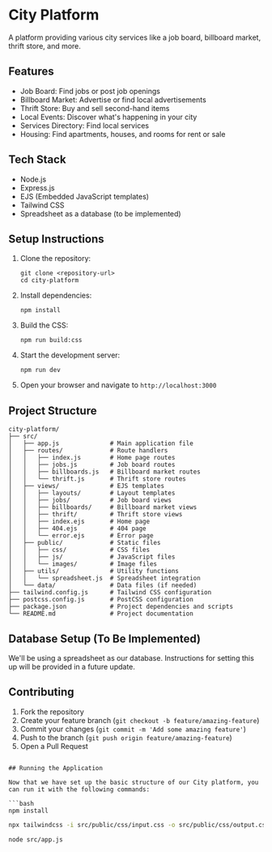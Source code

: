 # City Platform

A platform providing various city services like a job board, billboard market, thrift store, and more.

## Features

- Job Board: Find jobs or post job openings
- Billboard Market: Advertise or find local advertisements
- Thrift Store: Buy and sell second-hand items
- Local Events: Discover what's happening in your city
- Services Directory: Find local services
- Housing: Find apartments, houses, and rooms for rent or sale

## Tech Stack

- Node.js
- Express.js
- EJS (Embedded JavaScript templates)
- Tailwind CSS
- Spreadsheet as a database (to be implemented)

## Setup Instructions

1. Clone the repository:
   ```
   git clone <repository-url>
   cd city-platform
   ```

2. Install dependencies:
   ```
   npm install
   ```

3. Build the CSS:
   ```
   npm run build:css
   ```

4. Start the development server:
   ```
   npm run dev
   ```

5. Open your browser and navigate to `http://localhost:3000`

## Project Structure

```
city-platform/
├── src/
│   ├── app.js              # Main application file
│   ├── routes/             # Route handlers
│   │   ├── index.js        # Home page routes
│   │   ├── jobs.js         # Job board routes
│   │   ├── billboards.js   # Billboard market routes
│   │   └── thrift.js       # Thrift store routes
│   ├── views/              # EJS templates
│   │   ├── layouts/        # Layout templates
│   │   ├── jobs/           # Job board views
│   │   ├── billboards/     # Billboard market views
│   │   ├── thrift/         # Thrift store views
│   │   ├── index.ejs       # Home page
│   │   ├── 404.ejs         # 404 page
│   │   └── error.ejs       # Error page
│   ├── public/             # Static files
│   │   ├── css/            # CSS files
│   │   ├── js/             # JavaScript files
│   │   └── images/         # Image files
│   ├── utils/              # Utility functions
│   │   └── spreadsheet.js  # Spreadsheet integration
│   └── data/               # Data files (if needed)
├── tailwind.config.js      # Tailwind CSS configuration
├── postcss.config.js       # PostCSS configuration
├── package.json            # Project dependencies and scripts
└── README.md               # Project documentation
```

## Database Setup (To Be Implemented)

We'll be using a spreadsheet as our database. Instructions for setting this up will be provided in a future update.

## Contributing

1. Fork the repository
2. Create your feature branch (`git checkout -b feature/amazing-feature`)
3. Commit your changes (`git commit -m 'Add some amazing feature'`)
4. Push to the branch (`git push origin feature/amazing-feature`)
5. Open a Pull Request
```

## Running the Application

Now that we have set up the basic structure of our City platform, you can run it with the following commands:

```bash
npm install
```

```bash
npx tailwindcss -i src/public/css/input.css -o src/public/css/output.css
```

```bash
node src/app.js
```